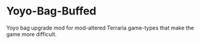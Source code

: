 # Yoyo-Bag-Buffed
Yoyo bag upgrade mod for mod-altered Terraria game-types that make the game more difficult.
